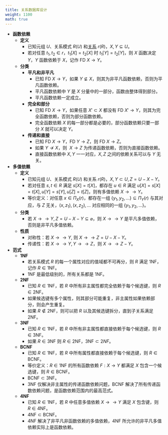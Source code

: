 ```yaml
---
title: 关系数据库设计
weight: 1100
math: true
---
```


- **函数依赖**
    - **定义**
        - 已知元组 $U$、关系模式 $R(U)$ 和[关系](/docs/computer-science/database/relational-database#fjalge) $r(R)$，$X, Y \subseteq U$。
        - 若对任意 $t_1, t_2 \in r$，$t_1[X] = t_2[X]$ 时 $t_1[Y] = t_2[Y]$，则 $X$ 函数决定 $Y$，$Y$ 函数依赖于 $X$，记作 $\mathrm{FD}\ X \to Y$。
    - **分类**
        - **平凡和非平凡**
            - 已知 $\mathrm{FD}\ X \to Y$，如果 $Y \not\subseteq X$，则其为非平凡函数依赖，否则为平凡函数依赖。
            - 平凡函数依赖中 $Y$ 是 $X$ 分量中的一部分，函数由整体得到部分。
            - 平凡函数依赖一定成立。
        - **完全和部分**
            - 已知 $\mathrm{FD}\ X \to Y$，如果任意 $X' \subset X$ 都没有 $\mathrm{FD}\ X' \to Y$，则其为完全函数依赖，否则为部分函数依赖。
            - 完全函数依赖 $X$ 的每一部分都是必要的，部分函数依赖只要一部分 $X$ 就可以决定 $Y$。
        - **传递和直接**
            - 已知 $\mathrm{FD}\ X \to Y$，$\mathrm{FD}\ Y \to Z$，则 $\mathrm{FD}\ X \to Z$。
            - 如果 $Y \not\to X$，则 $\mathrm\ X \to Z$ 为传递函数依赖，否则为直接函数依赖。
            - 直接函数依赖中 $X, Y$ 一一对应，$X, Z$ 之间的依赖关系可以与 $Y$ 无关。
- **多值依赖**
    - **定义**
        - 已知元组 $U$、关系模式 $R(U)$ 和关系 $r(R)$，$X, Y \subset U, Z = U - X - Y$。
        - 若对任意 $s, t \in R$ 满足 $s[X] = t[X]$，都存在 $u \in R$ 满足 $u[X] = s[X] = t[X], u[Y] = s[Y], u[Z] = t[Z]$，则有多值依赖 $X \to \to Y$。
        - 等价定义：对任意 $x \in \Pi_X(r)$，都存在一组 $\{y_1, y_2, \dots\} \subseteq \Pi_Y(r)$ 与其对应，与 $Z$ 无关，$(x, z_1), (x, z_2), \dots$ 对应相同的一组 $\{y_1, y_2, \dots\}$。
    - **分类**
        - 若 $X \to \to Y, Z = U - X - Y \subseteq \varnothing$，则 $X \to \to Y$ 是平凡多值依赖，否则是非平凡多值依赖。
    - **性质**
        - 对称性：若 $X \to \to Y$, 则 $X \to \to Z = U - X - Y$。
        - 传递性：若 $X \to \to Y, Y \to \to Z$，则 $X \to \to Z - Y$。
- **范式**
    - **1NF**
        - 若关系模式 $R$ 的每一个属性对应的值域都不可再分，则 $R$ 满足 1NF，记作 $R \in \mathrm{1NF}$。
        - 1NF 是最低级别的，所有关系都是 1NF。
    - **2NF**
        - 已知 $R \in \mathrm{1NF}$，若 $R$ 中所有非主属性都完全依赖于每个候选键，则 $R \in \mathrm{2NF}$。
        - 如果候选键有多个属性，则其部分可能重复，非主属性如果依赖部分，则会产生重复。
        - 如果 $R \notin \mathrm{2NF}$，则可以把 $R$ 以及其候选键拆分，直到子关系满足 2NF。
    - **3NF**
        - 已知 $R \in \mathrm{1NF}$，若 $R$ 中所有非主属性都直接依赖于每个候选键，则 $R \in \mathrm{3NF}$。
        - 如果 $R \in \mathrm{3NF}$ 则 $R \in \mathrm{2NF}$，$\mathrm{3NF} \subset {2NF}$。
    - **BCNF**
        - 已知 $R \in \mathrm{1NF}$，若 $R$ 中所有属性都直接依赖于每个候选键，则 $R \in \mathrm{BCNF}$。
        - 等价定义：$R \in \mathrm{1NF}$ 的所有函数依赖 $F: X \to Y$ 都满足 $X$ 包含一个候选键，则 $R \in \mathrm{BCNF}$。
        - $\mathrm{BCNF} \subset \mathrm{3NF}$。
        - 3NF 仅解决非主属性的传递函数依赖问题，BCNF 解决了所有传递函数依赖问题，是函数依赖范围内的最高范式。
    - **4NF**
        - 已知 $R \in \mathrm{1NF}$，若 $R$ 中任意多值依赖 $X \to \to Y$ 满足 $X$ 包含键，则 $R \in \mathrm{4NF}$。
        - $\mathrm{4NF} \subset \mathrm{BCNF}$。
        - 4NF 解决了非平凡非函数依赖的多值依赖，4NF 所允许的非平凡多值依赖实际上是函数依赖。
